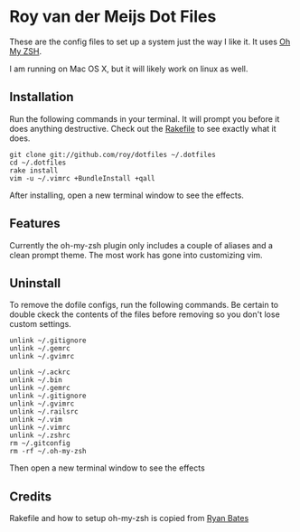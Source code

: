 # Roy van der Meijs Dot Files

These are the config files to set up a system just the way I like it.
It uses [Oh My ZSH]('https://github.com/robbyrussel/oh-my-zsh).

I am running on Mac OS X, but it will likely work on linux as well.

## Installation

Run the following commands in your terminal. It will prompt you before it does anything destructive. Check out the [Rakefile](https://github.com/roy/dotfiles/blob/master/Rakefile) to see exactly what it does.

```terminal
git clone git://github.com/roy/dotfiles ~/.dotfiles
cd ~/.dotfiles
rake install
vim -u ~/.vimrc +BundleInstall +qall  
```

After installing, open a new terminal window to see the effects.


## Features

Currently the oh-my-zsh plugin only includes a couple of aliases and a clean prompt theme.
The most work has gone into customizing vim.

## Uninstall

To remove the dofile configs, run the following commands. Be certain to double ckeck the contents of the files before removing so you don't lose custom settings.

```
unlink ~/.gitignore
unlink ~/.gemrc
unlink ~/.gvimrc

unlink ~/.ackrc
unlink ~/.bin
unlink ~/.gemrc
unlink ~/.gitignore
unlink ~/.gvimrc
unlink ~/.railsrc
unlink ~/.vim
unlink ~/.vimrc
unlink ~/.zshrc
rm ~/.gitconfig
rm -rf ~/.oh-my-zsh
```

Then open a new terminal window to see the effects

## Credits

Rakefile and how to setup oh-my-zsh is copied from [Ryan Bates](https://github.com/ryanb/dotfiles)
